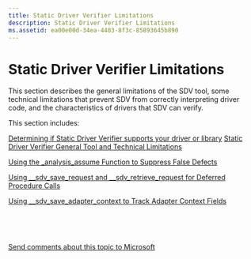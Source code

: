 ```yaml
---
title: Static Driver Verifier Limitations
description: Static Driver Verifier Limitations
ms.assetid: ea00e00d-34ea-4403-8f3c-85893645b890
---
```


# Static Driver Verifier Limitations


This section describes the general limitations of the SDV tool, some technical limitations that prevent SDV from correctly interpreting driver code, and the characteristics of drivers that SDV can verify.

This section includes:

[Determining if Static Driver Verifier supports your driver or library](determining-if-static-driver-verifier-supports-your-driver-or-library.md)
[Static Driver Verifier General Tool and Technical Limitations](static-driver-verifier-general-tool-and-technical-limitations.md)

[Using the \_analysis\_assume Function to Suppress False Defects](using-the--analysis-assume-function-to-suppress-false-defects.md)

[Using \_\_sdv\_save\_request and \_\_sdv\_retrieve\_request for Deferred Procedure Calls](using---sdv-save-request-and---sdv-retrieve-request-for-deferred-proce.md)

[Using \_\_sdv\_save\_adapter\_context to Track Adapter Context Fields](using---sdv-save-adapter-context-to-track-adapter-context-fields.md)

 

 

[Send comments about this topic to Microsoft](mailto:wsddocfb@microsoft.com?subject=Documentation%20feedback%20[devtest\devtest]:%20Static%20Driver%20Verifier%20Limitations%20%20RELEASE:%20%2811/17/2016%29&body=%0A%0APRIVACY%20STATEMENT%0A%0AWe%20use%20your%20feedback%20to%20improve%20the%20documentation.%20We%20don't%20use%20your%20email%20address%20for%20any%20other%20purpose,%20and%20we'll%20remove%20your%20email%20address%20from%20our%20system%20after%20the%20issue%20that%20you're%20reporting%20is%20fixed.%20While%20we're%20working%20to%20fix%20this%20issue,%20we%20might%20send%20you%20an%20email%20message%20to%20ask%20for%20more%20info.%20Later,%20we%20might%20also%20send%20you%20an%20email%20message%20to%20let%20you%20know%20that%20we've%20addressed%20your%20feedback.%0A%0AFor%20more%20info%20about%20Microsoft's%20privacy%20policy,%20see%20http://privacy.microsoft.com/default.aspx. "Send comments about this topic to Microsoft")




